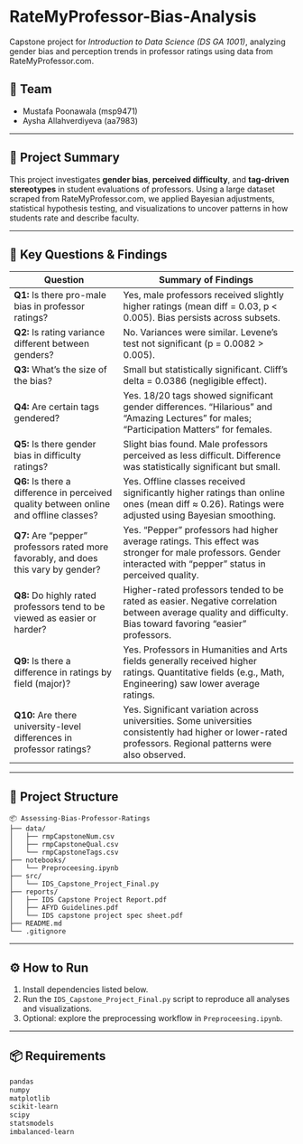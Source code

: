 # RateMyProfessor-Bias-Analysis

Capstone project for *Introduction to Data Science (DS GA 1001)*, analyzing gender bias and perception trends in professor ratings using data from RateMyProfessor.com.

## 👥 Team
- Mustafa Poonawala (msp9471)
- Aysha Allahverdiyeva (aa7983)

---

## 🧠 Project Summary

This project investigates **gender bias**, **perceived difficulty**, and **tag-driven stereotypes** in student evaluations of professors. Using a large dataset scraped from RateMyProfessor.com, we applied Bayesian adjustments, statistical hypothesis testing, and visualizations to uncover patterns in how students rate and describe faculty.

---

## 📌 Key Questions & Findings

| **Question** | **Summary of Findings** |
|-------------|--------------------------|
| **Q1:** Is there pro-male bias in professor ratings? | Yes, male professors received slightly higher ratings (mean diff = 0.03, p < 0.005). Bias persists across subsets. |
| **Q2:** Is rating variance different between genders? | No. Variances were similar. Levene’s test not significant (p = 0.0082 > 0.005). |
| **Q3:** What’s the size of the bias? | Small but statistically significant. Cliff’s delta = 0.0386 (negligible effect). |
| **Q4:** Are certain tags gendered? | Yes. 18/20 tags showed significant gender differences. “Hilarious” and “Amazing Lectures” for males; “Participation Matters” for females. |
| **Q5:** Is there gender bias in difficulty ratings? | Slight bias found. Male professors perceived as less difficult. Difference was statistically significant but small. |
| **Q6:** Is there a difference in perceived quality between online and offline classes? | Yes. Offline classes received significantly higher ratings than online ones (mean diff ≈ 0.26). Ratings were adjusted using Bayesian smoothing. |
| **Q7:** Are “pepper” professors rated more favorably, and does this vary by gender? | Yes. “Pepper” professors had higher average ratings. This effect was stronger for male professors. Gender interacted with “pepper” status in perceived quality. |
| **Q8:** Do highly rated professors tend to be viewed as easier or harder? | Higher-rated professors tended to be rated as easier. Negative correlation between average quality and difficulty. Bias toward favoring “easier” professors. |
| **Q9:** Is there a difference in ratings by field (major)? | Yes. Professors in Humanities and Arts fields generally received higher ratings. Quantitative fields (e.g., Math, Engineering) saw lower average ratings. |
| **Q10:** Are there university-level differences in professor ratings? | Yes. Significant variation across universities. Some universities consistently had higher or lower-rated professors. Regional patterns were also observed. |

---

## 📁 Project Structure
```
📦 Assessing-Bias-Professor-Ratings
├── data/
│   ├── rmpCapstoneNum.csv
│   ├── rmpCapstoneQual.csv
│   └── rmpCapstoneTags.csv
├── notebooks/
│   └── Preproceesing.ipynb
├── src/
│   └── IDS_Capstone_Project_Final.py
├── reports/
│   ├── IDS Capstone Project Report.pdf
│   ├── AFYD Guidelines.pdf
│   └── IDS capstone project spec sheet.pdf
├── README.md
└── .gitignore
```


---

## ⚙️ How to Run

1. Install dependencies listed below.
2. Run the `IDS_Capstone_Project_Final.py` script to reproduce all analyses and visualizations.
3. Optional: explore the preprocessing workflow in `Preproceesing.ipynb`.

---

## 📦 Requirements

```bash
pandas
numpy
matplotlib
scikit-learn
scipy
statsmodels
imbalanced-learn
```
